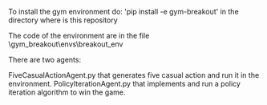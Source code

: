 To install the gym environment do:
'pip install -e gym-breakout' in the directory where is this repository

The code of the environment are in the file \gym_breakout\envs\breakout_env

There are two agents:

FiveCasualActionAgent.py that generates five casual action and run it in the environment.
PolicyIterationAgent.py that implements and run a policy iteration algorithm to win the game.